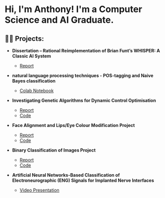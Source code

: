 <h1>Hi, I'm Anthony! I'm a Computer Science and AI Graduate.</h1>

<h2>👨‍💻 Projects:</h2>

- <b>Dissertation – Rational Reimplementation of Brian Funt’s WHISPER: A Classic AI System</b>  
  - [Report](https://github.com/anthonyguerges/anthonyguerges/blob/main/Projects/WHISPER/WHISPER_Dissertation_Report.pdf)  
- <b>natural language processing techniques - POS-tagging and Naive Bayes classification</b>
  - [Colab Notebook](https://github.com/anthonyguerges/anthonyguerges/blob/main/Projects/NLE_project.ipynb)
  
- <b>Investigating Genetic Algorithms for Dynamic Control Optimisation</b>
  - [Report](https://github.com/anthonyguerges/anthonyguerges/blob/main/Projects/Investigating%20Genetic%20Algorithms%20for%20Dynamic%20Control%20Optimisation/AIAB%20Report%20Coursework%20No2%20CandNo%20262809.pdf) 
  - [Code](https://github.com/anthonyguerges/anthonyguerges/blob/main/Projects/Investigating%20Genetic%20Algorithms%20for%20Dynamic%20Control%20Optimisation/AIAB_Coursework_No2%20(1).ipynb) 

- <b>Face Alignment and Lips/Eye Colour Modification Project</b>
  - [Report](https://github.com/anthonyguerges/anthonyguerges/blob/main/Projects/Face%20Alignment%20and%20Lips%20and%20Eye%20Colour%20Modification/CV%20report.pdf)
  - [Code](https://github.com/anthonyguerges/anthonyguerges/blob/main/Projects/Face%20Alignment%20and%20Lips%20and%20Eye%20Colour%20Modification/Copy%20of%20Final_CV_code.ipynb) 

- <b>Binary Classification of Images Project</b>
  - [Report](https://github.com/anthonyguerges/anthonyguerges/blob/main/Projects/Binary%20Classification%20Task/FML%20Report%20CandNo%20262809.pdf) 
  - [Code](https://github.com/anthonyguerges/anthonyguerges/blob/main/Projects/Binary%20Classification%20Task/FML_Notebook_CandNo_262809%20(1).ipynb) 

- <b>Artificial Neural Networks-Based Classification of Electroneurographic (ENG) Signals for Implanted Nerve Interfaces</b>
  - [Video Presentation](https://youtu.be/5bPMPLBokOI)
